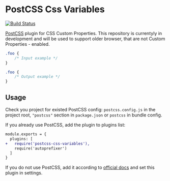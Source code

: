 # PostCSS Css Variables

[![Build Status](https://travis-ci.com/kulturbande/postcss-css-variables.svg?branch=master)](https://travis-ci.com/kulturbande/postcss-css-variables)

[PostCSS] plugin for CSS Custom Properties. This repository is currentyly in development and will be used to support older browser, that are not Custom Properties - enabled.

[postcss]: https://github.com/postcss/postcss

```css
.foo {
    /* Input example */
}
```

```css
.foo {
    /* Output example */
}
```

## Usage

Check you project for existed PostCSS config: `postcss.config.js`
in the project root, `"postcss"` section in `package.json`
or `postcss` in bundle config.

If you already use PostCSS, add the plugin to plugins list:

```diff
module.exports = {
  plugins: [
+   require('postcss-css-variables'),
    require('autoprefixer')
  ]
}
```

If you do not use PostCSS, add it according to [official docs]
and set this plugin in settings.

[official docs]: https://github.com/postcss/postcss#usage
